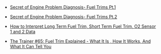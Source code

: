 - [Secret of Engine Problem Diagnosis- Fuel Trims Pt.1](https://www.youtube.com/watch?v=5WnM_NsOtd8&list=PLKQS2gNIDMggela-mTBPpzT9P2TeKCgXb&index=20)
- [Secret of Engine Problem Diagnosis- Fuel Trims Pt.2](https://www.youtube.com/watch?v=cARQ0jZZ4Qc&list=PLKQS2gNIDMggela-mTBPpzT9P2TeKCgXb&index=19)

- [How to Interpret Long Term Fuel Trim, Short Term Fuel Trim, O2 Sensor 1 and 2 Data](https://youtu.be/2Qm1sXNxpck)

- [The Trainer #65: Fuel Trim Explained - What It Is , How It Works, And What It Can Tell You](https://youtu.be/FP3bu3UBz5k)
